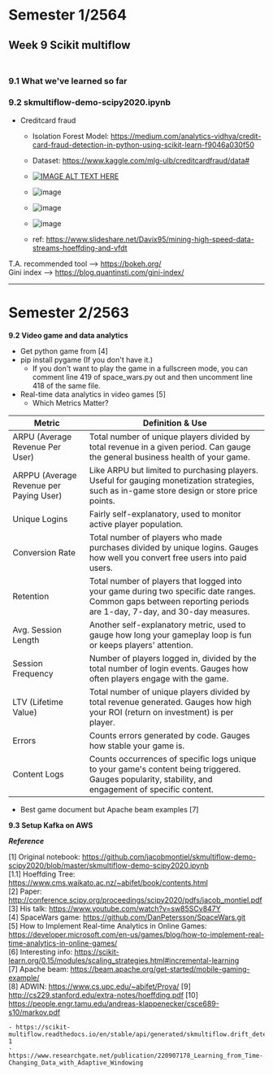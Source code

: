 # Semester 1/2564
## Week 9 Scikit multiflow </br></br>

### 9.1 What we've learned so far </br>

### 9.2 skmultiflow-demo-scipy2020.ipynb 
- Creditcard fraud
  - Isolation Forest Model: https://medium.com/analytics-vidhya/credit-card-fraud-detection-in-python-using-scikit-learn-f9046a030f50
  - Dataset: https://www.kaggle.com/mlg-ulb/creditcardfraud/data#
  - [![IMAGE ALT TEXT HERE](https://img.youtube.com/vi/jDxpm53hJSA/0.jpg)](https://www.youtube.com/watch?v=jDxpm53hJSA)
  - ![image](https://user-images.githubusercontent.com/69342162/137707122-8084f806-8e5d-410f-bada-2912e2fce545.png)
  - ![image](https://user-images.githubusercontent.com/69342162/137707484-bdae3d2e-27f3-4516-9fb5-401c6c4613eb.png)
  - ![image](https://user-images.githubusercontent.com/69342162/137708102-b5609ba2-f6fe-4002-bbef-5543ab5c4aee.png)

  - ref: https://www.slideshare.net/Davix95/mining-high-speed-data-streams-hoeffding-and-vfdt
        
T.A. recommended tool --> https://bokeh.org/ <br>
Gini index --> https://blog.quantinsti.com/gini-index/
______


# Semester 2/2563

**9.2 Video game and data analytics**
+ Get python game from [4]
+ pip install pygame (If you don't have it.)
    - If you don't want to play the game in a fullscreen mode, you can comment line 419 of space_wars.py out and then uncomment line 418 of the same file.
+ Real-time data analytics in video games [5]
    - Which Metrics Matter?
    
| Metric	     | Definition & Use|
| ---------------| --------------- |
| ARPU (Average Revenue Per User) | Total number of unique players divided by total revenue in a given period. Can gauge the general business health of your game. |
| ARPPU (Average Revenue per Paying User) |	Like ARPU but limited to purchasing players. Useful for gauging monetization strategies, such as in-game store design or store price points.  |
| Unique Logins	| Fairly self-explanatory, used to monitor active player population.|
| Conversion Rate	| Total number of players who made purchases divided by unique logins. Gauges how well you convert free users into paid users.|
| Retention  | Total number of players that logged into your game during two specific date ranges. Common gaps between reporting periods are 1-day, 7-day, and 30-day measures.  |
| Avg. Session Length | Another self-explanatory metric, used to gauge how long your gameplay loop is fun or keeps players' attention.  |
| Session Frequency  | Number of players logged in, divided by the total number of login events. Gauges how often players engage with the game.   |
| LTV (Lifetime Value)  | Total number of unique players divided by total revenue generated. Gauges how high your ROI (return on investment) is per player.  |
| Errors  | Counts errors generated by code. Gauges how stable your game is.  |
| Content Logs  | Counts occurrences of specific logs unique to your game's content being triggered. Gauges popularity, stability, and engagement of specific content.  |

+ Best game document but Apache beam examples [7]


**9.3 Setup Kafka on AWS**


***Reference***

[1] Original notebook: https://github.com/jacobmontiel/skmultiflow-demo-scipy2020/blob/master/skmultiflow-demo-scipy2020.ipynb </br>
[1.1] Hoeffding Tree: https://www.cms.waikato.ac.nz/~abifet/book/contents.html </br>
[2] Paper: http://conference.scipy.org/proceedings/scipy2020/pdfs/jacob_montiel.pdf </br>
[3] His talk: https://www.youtube.com/watch?v=sw85SCv847Y </br>
[4] SpaceWars game: https://github.com/DanPetersson/SpaceWars.git </br>
[5] How to Implement Real-time Analytics in Online Games: https://developer.microsoft.com/en-us/games/blog/how-to-implement-real-time-analytics-in-online-games/ </br>
[6] Interesting info: https://scikit-learn.org/0.15/modules/scaling_strategies.html#incremental-learning </br>
[7] Apache beam: https://beam.apache.org/get-started/mobile-gaming-example/ </br>
[8] ADWIN: https://www.cs.upc.edu/~abifet/Prova/
[9] http://cs229.stanford.edu/extra-notes/hoeffding.pdf
[10] https://people.engr.tamu.edu/andreas-klappenecker/csce689-s10/markov.pdf

    - https://scikit-multiflow.readthedocs.io/en/stable/api/generated/skmultiflow.drift_detection.ADWIN.html#r15061f6a3a9d-1
    - https://www.researchgate.net/publication/220907178_Learning_from_Time-Changing_Data_with_Adaptive_Windowing
